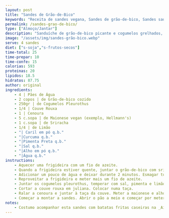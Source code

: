 ```yaml
---
layout: post
title: "Sandes de Grão-de-Bico"
keywords: "Receita de sandes vegana, Sandes de grão-de-bico, Sandes saudável com cogumelos, Como fazer sandes vegana, Sanduíche sem soja, Sanduíche Vegana com Grão-de-Bico, Receita de Sanduíche Vegana com Cogumelos, Pão Recheado Vegano com Grão e Couve-Roxa, Sanduíche Saudável com Pasta de Grão-de-Bico, Refeição Vegana com Cogumelos Pleurotus, Sanduíche de Grão-de-Bico Cremoso, Sanduíche Vegana com Maionese e Sriracha, Como fazer uma sanduíche vegana de grão-de-bico e cogumelos, Receita fácil de sanduíche saudável com legumes e maionese, Pão recheado vegano com grão e cogumelos salteados, Sanduíche deliciosa com couve-roxa e cenoura ralada, Sanduíche deliciosa com couve-roxa e cenoura ralada, Receitas veganas de sanduíches nutritivas e saborosas, Sanduíche vegana com maionese Hellmann’s e sriracha, Prato rápido com grão-de-bico e cogumelos pleurotus, Receitas veganas para lanches rápidos, Sanduíche com proteína vegetal, Como temperar cogumelos pleurotus, Sanduíche sem carne e cheia de sabor, Grão-de-bico como substituto de proteína, Lanche vegano com legumes frescos, Receitas de maionese vegana para sanduíches"
permalink: /sandes-grao-de-bico/
type: ["Almoço/Jantar"]
description: "Sanduíche de grão-de-bico picante e cogumelos grelhados, com uma salada cremosa de couve e cenoura"
image: "/assets/img/sandes-grão-bico.webp"
serve: 4 sandes
diet: ["s-soja","s-frutos-secos"]
time-total: 25
time-prepar: 10
time-confe: 15
calorias: 593
proteinas: 20
lipidos: 18.5
hidratos: 87.75
author: original
ingredients: 
    - 4 | Pães de Água
    - 2 copos | de Grão-de-bico cozido
    - 250gr | de Cogumelos Pleurothus
    - 1/4 | Couve Rouxa
    - 1 | Cenoura
    - 5 c.sopa | de Maionese vegan (exemplo, Hellmann's) 
    - 1 c.sopa | de Sriracha
    - 1/4 | de Limão
    - "| Caril em pó q.b."
    - "|Curcuma q.b."
    - "|Pimenta Preta q.b."
    - "|Sal q.b."
    - "|Alho em pó q.b."
    - "|Água q.b."
instructions:
    - Aquecer uma frigideira com um fio de azeite. 
    - Quando a frigideira estiver quente, juntar o grão-de-bico com sriracha, caril, curcuma, pimenta apreta e sal. 
    - Adicionar um pouco de água e deixar durante 2 minutos. Esmagar tudo com a ajuda de um garfo ou uma colher até criar uma pasta com alguns pedaços. Retirar do fogão e reservar.
    - Reproveitar a frigideira e meter mais um fio de azeite.
    - Juntar os cogumelos pleurothus, temperar com sal, pimenta e limão. Deixar dourar dos dois lados. Retirar do fogão e reservar.
    - Cortar a couve rouxa em juliana. Colocar numa taça.
    - Ralar a cenoura e juntar à taça da couve. Meter a maionese e alho em pó na misutra de cenoura e couve rouxa. Ir acrescentando até uma consistência que lhe agrade.
    - Começar a montar a sandes. Abrir o pão a meio e começar por meter a pasta de grão-de-bico, de seguida os cogumelos e terminar com a mistura da maionese com couve rouxa e cenoura.
notes:
    - Costumo acompanhar esta sandes com batatas fritas caseiras na _Air Fryer_.
---
```

